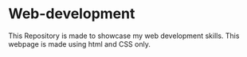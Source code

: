 # Web-development
This Repository is made to showcase my web development skills.
This webpage is made using html and CSS only.
